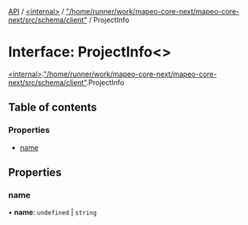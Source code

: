 [API](../README.md) / [\<internal\>](../modules/internal_.md) / ["/home/runner/work/mapeo-core-next/mapeo-core-next/src/schema/client"](../modules/internal_.__home_runner_work_mapeo_core_next_mapeo_core_next_src_schema_client_.md) / ProjectInfo

# Interface: ProjectInfo\<\>

[\<internal\>](../modules/internal_.md).["/home/runner/work/mapeo-core-next/mapeo-core-next/src/schema/client"](../modules/internal_.__home_runner_work_mapeo_core_next_mapeo_core_next_src_schema_client_.md).ProjectInfo

## Table of contents

### Properties

- [name](internal_.__home_runner_work_mapeo_core_next_mapeo_core_next_src_schema_client_.ProjectInfo.md#name)

## Properties

### name

• **name**: `undefined` \| `string`
